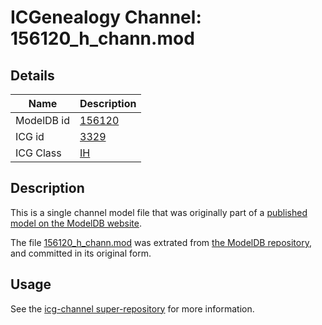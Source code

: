 # ICGenealogy Channel: 156120\_h\_chann.mod

## Details

Name | Description
---- | -----------
ModelDB id | [156120](http://senselab.med.yale.edu/ModelDB/ShowModel.cshtml?model=156120)
ICG id | [3329](http://icg.neurotheory.ox.ac.uk/channels/4/3329)
ICG Class | [IH](http://icg.neurotheory.ox.ac.uk/channels/4)

## Description

This is a single channel model file that was originally part of a [published model on the ModelDB website](http://senselab.med.yale.edu/mModelDB/ShowModel.cshtml?model=156120).

The file [156120\_h\_chann.mod](156120_h_chann.mod) was extrated from [the ModelDB repository](http://senselab.med.yale.edu/ModelDB/ShowModel.cshtml?model=156120), and committed in its original form.

## Usage

See the [icg-channel super-repository](https://github.com/icgenealogy/icg-channels) for more information.